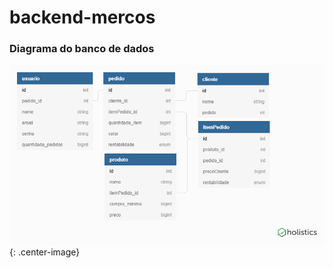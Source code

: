 ﻿# backend-mercos

### Diagrama do banco de dados

![dbdiagram](/assets/mercos-diagram.PNG){: .center-image}
